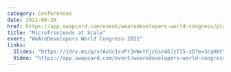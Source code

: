 ```yaml
---
category: Conferences
date: 2021-06-28
href: https://app.swapcard.com/event/wearedevelopers-world-congress/planning/UGxhbm5pbmdfNTU2ODI1
title: "Microfrontends at Scale"
event: "WeAreDevelopers World Congress 2021"
links:
  Slides: "https://1drv.ms/p/s!AvUc1cvPrJnWvtFjcGsr46JzTI5-zQ?e=3cqHXt"
  Video: "https://app.swapcard.com/event/wearedevelopers-world-congress/planning/UGxhbm5pbmdfNTU2ODI1"
---
```

